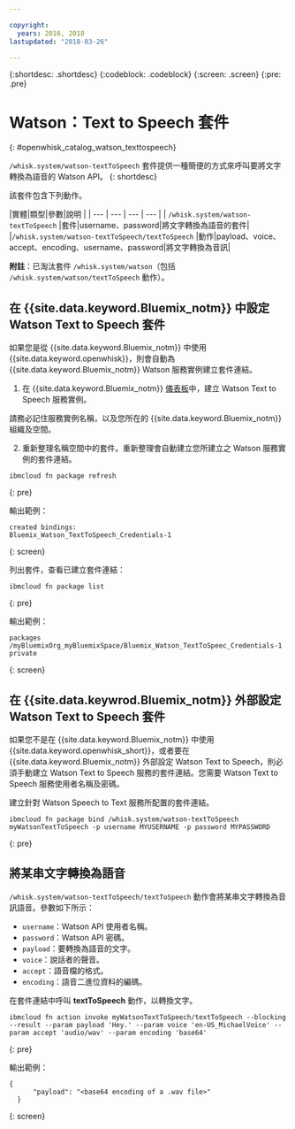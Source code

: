 ```yaml
---

copyright:
  years: 2016, 2018
lastupdated: "2018-03-26"

---
```


{:shortdesc: .shortdesc}
{:codeblock: .codeblock}
{:screen: .screen}
{:pre: .pre}

# Watson：Text to Speech 套件
{: #openwhisk_catalog_watson_texttospeech}

`/whisk.system/watson-textToSpeech` 套件提供一種簡便的方式來呼叫要將文字轉換為語音的 Watson API。
{: shortdesc}

該套件包含下列動作。

|實體|類型|參數|說明
|
| --- | --- | --- | --- |
| `/whisk.system/watson-textToSpeech` |套件|username、password|將文字轉換為語音的套件|
|`/whisk.system/watson-textToSpeech/textToSpeech` |動作|payload、voice、accept、encoding、username、password|將文字轉換為音訊|

**附註**：已淘汰套件 `/whisk.system/watson`（包括 `/whisk.system/watson/textToSpeech` 動作）。

## 在 {{site.data.keyword.Bluemix_notm}} 中設定 Watson Text to Speech 套件

如果您是從 {{site.data.keyword.Bluemix_notm}} 中使用 {{site.data.keyword.openwhisk}}，則會自動為 {{site.data.keyword.Bluemix_notm}} Watson 服務實例建立套件連結。

1. 在 {{site.data.keyword.Bluemix_notm}} [儀表板](http://console.bluemix.net)中，建立 Watson Text to Speech 服務實例。

  請務必記住服務實例名稱，以及您所在的 {{site.data.keyword.Bluemix_notm}} 組織及空間。

2. 重新整理名稱空間中的套件。重新整理會自動建立您所建立之 Watson 服務實例的套件連結。
  ```
  ibmcloud fn package refresh
  ```
  {: pre}

  輸出範例：
  ```
  created bindings:
  Bluemix_Watson_TextToSpeech_Credentials-1
  ```
  {: screen}

  列出套件，查看已建立套件連結：
  ```
  ibmcloud fn package list
  ```
  {: pre}

  輸出範例：
  ```
  packages
  /myBluemixOrg_myBluemixSpace/Bluemix_Watson_TextToSpeec_Credentials-1 private
  ```
  {: screen}

## 在 {{site.data.keywrod.Bluemix_notm}} 外部設定 Watson Text to Speech 套件

如果您不是在 {{site.data.keyword.Bluemix_notm}} 中使用 {{site.data.keyword.openwhisk_short}}，或者要在 {{site.data.keyword.Bluemix_notm}} 外部設定 Watson Text to Speech，則必須手動建立 Watson Text to Speech 服務的套件連結。您需要 Watson Text to Speech 服務使用者名稱及密碼。

建立針對 Watson Speech to Text 服務所配置的套件連結。
```
ibmcloud fn package bind /whisk.system/watson-textToSpeech myWatsonTextToSpeech -p username MYUSERNAME -p password MYPASSWORD
```
{: pre}

## 將某串文字轉換為語音

`/whisk.system/watson-textToSpeech/textToSpeech` 動作會將某串文字轉換為音訊語音。參數如下所示：

- `username`：Watson API 使用者名稱。
- `password`：Watson API 密碼。
- `payload`：要轉換為語音的文字。
- `voice`：說話者的聲音。
- `accept`：語音檔的格式。
- `encoding`：語音二進位資料的編碼。

在套件連結中呼叫 **textToSpeech** 動作，以轉換文字。
```
ibmcloud fn action invoke myWatsonTextToSpeech/textToSpeech --blocking --result --param payload 'Hey.' --param voice 'en-US_MichaelVoice' --param accept 'audio/wav' --param encoding 'base64'
  ```
{: pre}

輸出範例：
```
{
      "payload": "<base64 encoding of a .wav file>"
  }
  ```
{: screen}
